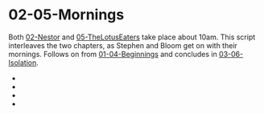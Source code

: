 # 02-05-Mornings

Both [02-Nestor] and [05-TheLotusEaters] take place about 10am.
This script interleaves the two chapters,
as Stephen and Bloom get on with their mornings.
Follows on from [01-04-Beginnings] and concludes in [03-06-Isolation].

* [02-Nestor]: ../02-Nestor/README.md
* [05-TheLotusEaters]: ../05-TheLotusEaters/README.md
* [01-04-Beginnings]: ../01-04-Beginnings/README.md
* [03-06-Isolation]: ../03-06-Isolation/README.md
